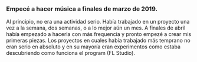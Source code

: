 ### Empecé a hacer música a finales de marzo de 2019.

Al principio, no era una actividad serio. Había trabajado en un proyecto una vez a la semana, dos semanas, o a lo mejor aún un mes. A finales de abril había empezado a hacerla con más frequencia y pronto empezé a crear mis primeras piezas. Los proyectos en cuales había trabajado más temprano no eran serio en absoluto y en su mayoría eran experimentos como estaba descubriendo como funciona el program (FL Studio).
